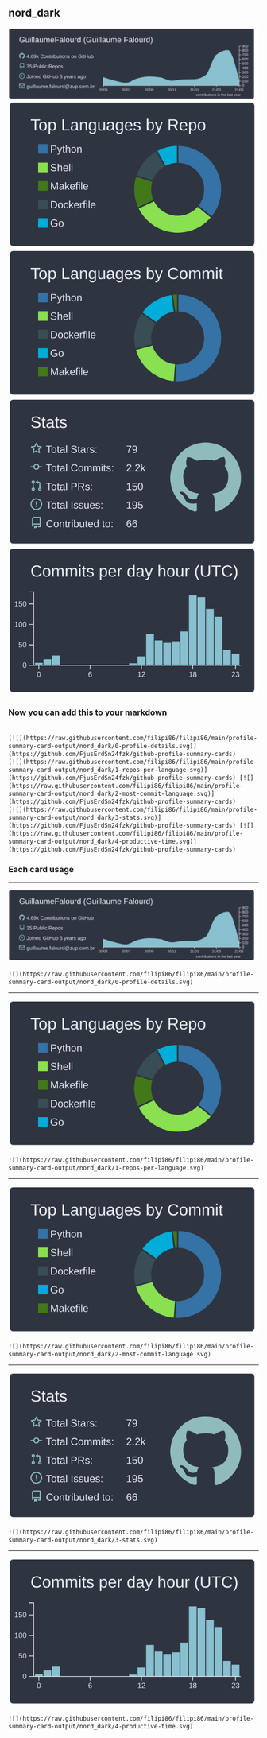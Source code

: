 ## nord_dark

[![](./0-profile-details.svg)](https://github.com/FjusErdSn24fzk/github-profile-summary-cards)
[![](./1-repos-per-language.svg)](https://github.com/FjusErdSn24fzk/github-profile-summary-cards) [![](./2-most-commit-language.svg)](https://github.com/FjusErdSn24fzk/github-profile-summary-cards)
[![](./3-stats.svg)](https://github.com/FjusErdSn24fzk/github-profile-summary-cards) [![](./4-productive-time.svg)](https://github.com/FjusErdSn24fzk/github-profile-summary-cards)
### Now you can add this to your markdown
```

[![](https://raw.githubusercontent.com/filipi86/filipi86/main/profile-summary-card-output/nord_dark/0-profile-details.svg)](https://github.com/FjusErdSn24fzk/github-profile-summary-cards)
[![](https://raw.githubusercontent.com/filipi86/filipi86/main/profile-summary-card-output/nord_dark/1-repos-per-language.svg)](https://github.com/FjusErdSn24fzk/github-profile-summary-cards) [![](https://raw.githubusercontent.com/filipi86/filipi86/main/profile-summary-card-output/nord_dark/2-most-commit-language.svg)](https://github.com/FjusErdSn24fzk/github-profile-summary-cards)
[![](https://raw.githubusercontent.com/filipi86/filipi86/main/profile-summary-card-output/nord_dark/3-stats.svg)](https://github.com/FjusErdSn24fzk/github-profile-summary-cards) [![](https://raw.githubusercontent.com/filipi86/filipi86/main/profile-summary-card-output/nord_dark/4-productive-time.svg)](https://github.com/FjusErdSn24fzk/github-profile-summary-cards)

```

### Each card usage
---

![](./0-profile-details.svg)

```
![](https://raw.githubusercontent.com/filipi86/filipi86/main/profile-summary-card-output/nord_dark/0-profile-details.svg)
```

    

---

![](./1-repos-per-language.svg)

```
![](https://raw.githubusercontent.com/filipi86/filipi86/main/profile-summary-card-output/nord_dark/1-repos-per-language.svg)
```

    

---

![](./2-most-commit-language.svg)

```
![](https://raw.githubusercontent.com/filipi86/filipi86/main/profile-summary-card-output/nord_dark/2-most-commit-language.svg)
```

    

---

![](./3-stats.svg)

```
![](https://raw.githubusercontent.com/filipi86/filipi86/main/profile-summary-card-output/nord_dark/3-stats.svg)
```

    

---

![](./4-productive-time.svg)

```
![](https://raw.githubusercontent.com/filipi86/filipi86/main/profile-summary-card-output/nord_dark/4-productive-time.svg)
```

    
